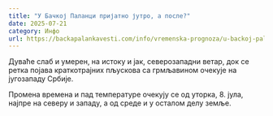 ```yaml
---
title: "У Бачкој Паланци пријатно јутро, а после?"
date: 2025-07-21
category: Инфо
url: https://backapalankavesti.com/info/vremenska-prognoza/u-backoj-palanci-prijatno-jutro-a-posle/
---
```


Дуваће слаб и умерен, на истоку и јак, северозападни ветар, док се ретка појава краткотрајних пљускова са грмљавином очекује на југозападу Србије.

Промена времена и пад температуре очекују се од уторка, 8. јула, најпре на северу и западу, а од среде и у осталом делу земље.
